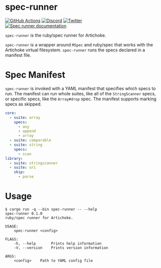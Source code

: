 # spec-runner

[![GitHub Actions](https://github.com/artichoke/artichoke/workflows/CI/badge.svg)](https://github.com/artichoke/artichoke/actions)
[![Discord](https://img.shields.io/discord/607683947496734760)](https://discord.gg/QCe2tp2)
[![Twitter](https://img.shields.io/twitter/follow/artichokeruby?label=Follow&style=social)](https://twitter.com/artichokeruby)
<br>
[![Spec runner documentation](https://img.shields.io/badge/docs-spec--runner-blue.svg)](https://artichoke.github.io/artichoke/spec_runner/)

`spec-runner` is the ruby/spec runner for Artichoke.

`spec-runner` is a wrapper around `MSpec` and ruby/spec that works with the
Artichoke virtual filesystem. `spec-runner` runs the specs declared in a
manifest file.

# Spec Manifest

`spec-runner` is invoked with a YAML manifest that specifies which specs to run.
The manifest can run whole suites, like all of the `StringScanner` specs, or
specific specs, like the `Array#drop` spec. The manifest supports marking specs
as skipped.

```yaml
core:
  - suite: array
    specs:
      - any
      - append
      - array
  - suite: comparable
  - suite: string
    specs:
      - scan
library:
  - suite: stringscanner
  - suite: uri
    skip:
      - parse
```

# Usage

```console
$ cargo run -q --bin spec-runner -- --help
spec-runner 0.1.0
ruby/spec runner for Artichoke.

USAGE:
    spec-runner <config>

FLAGS:
    -h, --help       Prints help information
    -V, --version    Prints version information

ARGS:
    <config>    Path to YAML config file
```
